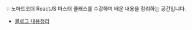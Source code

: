 💡 노마드코더 ReactJS 마스터 클래스를 수강하며 배운 내용을 정리하는 공간입니다.

- [블로그 내용정리](https://www.notion.so/React-JS-Master-Class-1c0fbc9f9f3f4b2c8946881ebca7ed1b)
